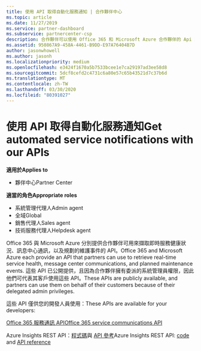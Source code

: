 ```yaml
---
title: 使用 API 取得自動化服務通知 | 合作夥伴中心
ms.topic: article
ms.date: 11/27/2019
ms.service: partner-dashboard
ms.subservice: partnercenter-csp
description: 合作夥伴可以使用 Office 365 和 Microsoft Azure 合作夥伴的 Api 來進行即時服務健全狀況、訊息中心通訊，以及預定的維護事件。
ms.assetid: 950867A9-458A-4461-B9DD-E97A76404B7D
author: jasonwhowell
ms.author: jasonh
ms.localizationpriority: medium
ms.openlocfilehash: e3424f1670a5b7533bcee1e7ca29197ad3ee58d8
ms.sourcegitcommit: 5dcf8cefd2c4731c6a80e57c65b43521d7c37b6d
ms.translationtype: MT
ms.contentlocale: zh-TW
ms.lasthandoff: 03/30/2020
ms.locfileid: "80391027"
---
```

# <a name="get-automated-service-notifications-with-our-apis"></a><span data-ttu-id="e15b7-103">使用 API 取得自動化服務通知</span><span class="sxs-lookup"><span data-stu-id="e15b7-103">Get automated service notifications with our APIs</span></span>

<span data-ttu-id="e15b7-104">**適用於**</span><span class="sxs-lookup"><span data-stu-id="e15b7-104">**Applies to**</span></span>

-  <span data-ttu-id="e15b7-105">夥伴中心</span><span class="sxs-lookup"><span data-stu-id="e15b7-105">Partner Center</span></span>

<span data-ttu-id="e15b7-106">**適當的角色**</span><span class="sxs-lookup"><span data-stu-id="e15b7-106">**Appropriate roles**</span></span>

- <span data-ttu-id="e15b7-107">系統管理代理人</span><span class="sxs-lookup"><span data-stu-id="e15b7-107">Admin agent</span></span>
- <span data-ttu-id="e15b7-108">全域</span><span class="sxs-lookup"><span data-stu-id="e15b7-108">Global</span></span> 
- <span data-ttu-id="e15b7-109">銷售代理人</span><span class="sxs-lookup"><span data-stu-id="e15b7-109">Sales agent</span></span>
- <span data-ttu-id="e15b7-110">技術服務代理人</span><span class="sxs-lookup"><span data-stu-id="e15b7-110">Helpdesk agent</span></span>

<span data-ttu-id="e15b7-111">Office 365 與 Microsoft Azure 分別提供合作夥伴可用來擷取即時服務健康狀況、訊息中心通訊，以及規劃的維護事件的 API。</span><span class="sxs-lookup"><span data-stu-id="e15b7-111">Office 365 and Microsoft Azure each provide an API that partners can use to retrieve real-time service health, message center communications, and planned maintenance events.</span></span> <span data-ttu-id="e15b7-112">這些 API 已公開提供，且因為合作夥伴擁有委派的系統管理員權限，因此他們可代表其客戶使用這些 API。</span><span class="sxs-lookup"><span data-stu-id="e15b7-112">These APIs are publicly available, and partners can use them on behalf of their customers because of their delegated admin privileges.</span></span>

<span data-ttu-id="e15b7-113">這些 API 僅供您的開發人員使用：</span><span class="sxs-lookup"><span data-stu-id="e15b7-113">These APIs are available for your developers:</span></span>

[<span data-ttu-id="e15b7-114">Office 365 服務通訊 API</span><span class="sxs-lookup"><span data-stu-id="e15b7-114">Office 365 service communications API</span></span>](https://go.microsoft.com/fwlink/p/?LinkId=616899)

<span data-ttu-id="e15b7-115">Azure Insights REST API：[程式碼](https://go.microsoft.com/fwlink/p/?LinkId=617299)與 [API 參考](https://go.microsoft.com/fwlink/p/?LinkId=617300)</span><span class="sxs-lookup"><span data-stu-id="e15b7-115">Azure Insights REST API: [code](https://go.microsoft.com/fwlink/p/?LinkId=617299) and [API reference](https://go.microsoft.com/fwlink/p/?LinkId=617300)</span></span>

 

 



